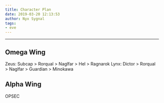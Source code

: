 ```yaml
---
title: Character Plan
date: 2019-03-20 12:13:53
author: Nyx Sygnal
tags:
- eve
---
```

***

## Omega Wing

Zeus: Subcap > Rorqual > Naglfar > Hel > Ragnarok
Lynx: Dictor > Rorqual > Naglfar > Guardian > Minokawa

## Alpha Wing

OPSEC
